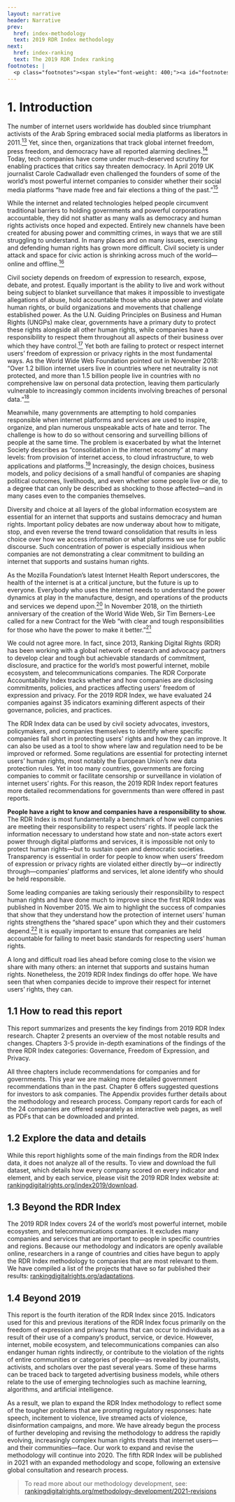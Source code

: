 ```yaml
---
layout: narrative
header: Narrative
prev:
  href: index-methodology
  text: 2019 RDR Index methodology
next:
  href: index-ranking
  text: The 2019 RDR Index ranking
footnotes: | 
  <p class="footnotes"><span style="font-weight: 400;"><a id="footnotes"></a>[13]</span> Catharine Smith, &ldquo;Egypt&rsquo;s Facebook Revolution: Wael Ghonim Thanks The Social Network,&rdquo; <em>Huffington Post</em>, February 11, 2011, <a href="http://www.huffpost.com/entry/egypt-facebook-revolution-wael-ghonim_n_822078">www.huffpost.com/entry/egypt-facebook-revolution-wael-ghonim_n_822078</a>&nbsp;</p><p class="footnotes"><span style="font-weight: 400;">[14]</span> See Freedom on the Net 2018, Freedom House, <a href="https://freedomhouse.org/report/freedom-net/freedom-net-2018" target="_blank" rel="noopener">freedomhouse.org/report/freedom-net/freedom-net-2018</a>, 2019 World Press Freedom Index, Reporters Without Borders, <a href="https://rsf.org/en/ranking" target="_blank" rel="noopener">rsf.org/en/ranking</a>, and the EIU Democracy Index, The Economist Intelligence Unit, <a href="http://www.eiu.com/topic/democracy-index" target="_blank" rel="noopener">www.eiu.com/topic/democracy-index</a></p><p class="footnotes"><span style="font-weight: 400;">[15]</span> Carole Cadwalladr, &ldquo;My TED talk: how I took on the tech titans in their lair,&rdquo; <em>The Guardian</em>, April 21, 2019, <a href="http://www.theguardian.com/uk-news/2019/apr/21/carole-cadwalladr-ted-tech-google-facebook-zuckerberg-silicon-valley" target="_blank" rel="noopener">www.theguardian.com/uk-news/2019/apr/21/carole-cadwalladr-ted-tech-google-facebook-zuckerberg-silicon-valley</a></p><p class="footnotes"><span style="font-weight: 400;">[16]</span> State of Civil Society Report 2019, CIVICUS, <a href="http://www.civicus.org/index.php/state-of-civil-society-report-2019" target="_blank" rel="noopener">www.civicus.org/index.php/state-of-civil-society-report-2019</a></p><p class="footnotes"><span style="font-weight: 400;">[17]</span> &ldquo;Guiding Principles on Business and Human Rights&rdquo; (United Nations, 2011), <a href="http://www.ohchr.org/documents/publications/GuidingprinciplesBusinesshr_eN.pdf" target="_blank" rel="noopener">www.ohchr.org/documents/publications/GuidingprinciplesBusinesshr_eN.pdf</a></p><p class="footnotes"><span style="font-weight: 400;">[18]</span> The Case for the Web report, World Wide Web Foundation, <a href="https://webfoundation.org/research/the-case-for-the-web/" target="_blank" rel="noopener">webfoundation.org/research/the-case-for-the-web/</a></p><p class="footnotes"><span style="font-weight: 400;">[19]</span> &ldquo;2019 Internet Society Global Internet Report: Consolidation in the Global Economy&rdquo; (Internet Society, 2019),<a href="https://future.internetsociety.org/2019/wp-content/uploads/sites/2/2019/04/InternetSociety-GlobalInternetReport-ConsolidationintheInternetEconomy.pdf" target="_blank" rel="noopener">future.internetsociety.org/2019/wp-content/uploads/sites/2/2019/04/InternetSociety-GlobalInternetReport-ConsolidationintheInternetEconomy.pdf</a></p><p class="footnotes"><span style="font-weight: 400;">[20]</span> Internet Health Report 2019, Mozilla Foundation, <a href="https://internethealthreport.org/2019/" target="_blank" rel="noopener">internethealthreport.org/2019</a></p><p class="footnotes"><span style="font-weight: 400;">[21]</span> Paul Sandle, &ldquo;Web creator Berners-Lee launches contract for better internet,&rdquo; <em>Reuters</em>, November 6, 2018, <a href="http://www.reuters.com/article/us-portugal-websummit-berners-lee/web-creator-berners-lee-launches-contract-for-better-internet-idUSKCN1NA2CX" target="_blank" rel="noopener">www.reuters.com/article/us-portugal-websummit-berners-lee/web-creator-berners-lee-launches-contract-for-better-internet-idUSKCN1NA2CX</a></p><p class="footnotes"><span style="font-weight: 400;">[22]</span> Bennett Freeman et al, &ldquo;New guidance for companies encourages action to support civic freedoms &amp; human rights defenders &amp; explores opportunities for engagement,&rdquo; Business &amp; Human Rights Resource Centre, August 29, 2018, <a href="http://www.business-humanrights.org/en/new-guidance-for-companies-encourages-action-to-support-civic-freedoms-human-rights-defenders-explores-opportunities-for-engagement" target="_blank" rel="noopener">www.business-humanrights.org/en/new-guidance-for-companies-encourages-action-to-support-civic-freedoms-human-rights-defenders-explores-opportunities-for-engagement</a></p>
---
```


# 1. Introduction
 
The number of internet users worldwide has doubled since triumphant activists of the Arab Spring embraced social media platforms as liberators in 2011.[<sup>13</sup>](#footnotes) Yet, since then, organizations that track global internet freedom, press freedom, and democracy have all reported alarming declines.[<sup>14</sup>](#footnotes) Today, tech companies have come under much-deserved scrutiny for enabling practices that critics say threaten democracy. In April 2019 UK journalist Carole Cadwalladr even challenged the founders of some of the world’s most powerful internet companies to consider whether their social media platforms “have made free and fair elections a thing of the past.”[<sup>15</sup>](#footnotes)

While the internet and related technologies helped people circumvent traditional barriers to holding governments and powerful corporations accountable, they did not shatter as many walls as democracy and human rights activists once hoped and expected. Entirely new channels have been created for abusing power and committing crimes, in ways that we are still struggling to understand. In many places and on many issues, exercising and defending human rights has grown more difficult. Civil society is under attack and space for civic action is shrinking across much of the world—online and offline.[<sup>16</sup>](#footnotes)

Civil society depends on freedom of expression to research, expose, debate, and protest. Equally important is the ability to live and work without being subject to blanket surveillance that makes it impossible to investigate allegations of abuse, hold accountable those who abuse power and violate human rights, or build organizations and movements that challenge established power. As the U.N. Guiding Principles on Business and Human Rights (UNGPs) make clear, governments have a primary duty to protect these rights alongside all other human rights, while companies have a responsibility to respect them throughout all aspects of their business over which they have control.[<sup>17</sup>](#footnotes) Yet both are failing to protect or respect internet users’ freedom of expression or privacy rights in the most fundamental ways. As the World Wide Web Foundation pointed out in November 2018: “Over 1.2 billion internet users live in countries where net neutrality is not protected, and more than 1.5 billion people live in countries with no comprehensive law on personal data protection, leaving them particularly vulnerable to increasingly common incidents involving breaches of personal data.”[<sup>18</sup>](#footnotes)

Meanwhile, many governments are attempting to hold companies responsible when internet platforms and services are used to inspire, organize, and plan numerous unspeakable acts of hate and terror. The challenge is how to do so without censoring and surveilling billions of people at the same time. The problem is exacerbated by what the Internet Society describes as “consolidation in the internet economy” at many levels: from provision of internet access, to cloud infrastructure, to web applications and platforms.[<sup>19</sup>](#footnotes) Increasingly, the design choices, business models, and policy decisions of a small handful of companies are shaping political outcomes, livelihoods, and even whether some people live or die, to a degree that can only be described as shocking to those affected—and in many cases even to the companies themselves.

Diversity and choice at all layers of the global information ecosystem are essential for an internet that supports and sustains democracy and human rights. Important policy debates are now underway about how to mitigate, stop, and even reverse the trend toward consolidation that results in less choice over how we access information or what platforms we use for public discourse. Such concentration of power is especially insidious when companies are not demonstrating a clear commitment to building an internet that supports and sustains human rights.

As the Mozilla Foundation’s latest Internet Health Report underscores, the health of the internet is at a critical juncture, but the future is up to everyone. Everybody who uses the internet needs to understand the power dynamics at play in the manufacture, design, and operations of the products and services we depend upon.[<sup>20</sup>](#footnotes) In November 2018, on the thirtieth anniversary of the creation of the World Wide Web, Sir Tim Berners-Lee called for a new Contract for the Web “with clear and tough responsibilities for those who have the power to make it better.”[<sup>21</sup>](#footnotes)

We could not agree more. In fact, since 2013, Ranking Digital Rights (RDR) has been working with a global network of research and advocacy partners to develop clear and tough but achievable standards of commitment, disclosure, and practice for the world’s most powerful internet, mobile ecosystem, and telecommunications companies. The RDR Corporate Accountability Index tracks whether and how companies are disclosing commitments, policies, and practices affecting users’ freedom of expression and privacy. For the 2019 RDR Index, we have evaluated 24 companies against 35 indicators examining different aspects of their governance, policies, and practices.

The RDR Index data can be used by civil society advocates, investors, policymakers, and companies themselves to identify where specific companies fall short in protecting users' rights and how they can improve. It can also be used as a tool to show where law and regulation need to be be improved or reformed. Some regulations are essential for protecting internet users’ human rights, most notably the European Union’s new data protection rules. Yet in too many countries, governments are forcing companies to commit or facilitate censorship or surveillance in violation of internet users’ rights. For this reason, the 2019 RDR Index report features more detailed recommendations for governments than were offered in past reports.

**People have a right to know and companies have a responsibility to show.** The RDR Index is most fundamentally a benchmark of how well companies are meeting their responsibility to respect users’ rights. If people lack the information necessary to understand how state and non-state actors exert power through digital platforms and services, it is impossible not only to protect human rights—but to sustain open and democratic societies. Transparency is essential in order for people to know when users’ freedom of expression or privacy rights are violated either directly by—or indirectly through—companies’ platforms and services, let alone identify who should be held responsible.

Some leading companies are taking seriously their responsibility to respect human rights and have done much to improve since the first RDR Index was published in November 2015. We aim to highlight the success of companies that show that they understand how the protection of internet users’ human rights strengthens the “shared space” upon which they and their customers depend.[<sup>22</sup>](#footnotes) It is equally important to ensure that companies are held accountable for failing to meet basic standards for respecting users’ human rights.

A long and difficult road lies ahead before coming close to the vision we share with many others: an internet that supports and sustains human rights. Nonetheless, the 2019 RDR Index findings do offer hope. We have seen that when companies decide to improve their respect for internet users’ rights, they can.

<a id="section-11"></a>1.1 How to read this report
--------------------------------------------------

This report summarizes and presents the key findings from 2019 RDR Index research. Chapter 2 presents an overview of the most notable results and changes. Chapters 3-5 provide in-depth examinations of the findings of the three RDR Index categories: Governance, Freedom of Expression, and Privacy.

All three chapters include recommendations for companies and for governments. This year we are making more detailed government recommendations than in the past. Chapter 6 offers suggested questions for investors to ask companies. The Appendix provides further details about the methodology and research process. Company report cards for each of the 24 companies are offered separately as interactive web pages, as well as PDFs that can be downloaded and printed.

<a id="section-12"></a>1.2 Explore the data and details
-------------------------------------------------------

While this report highlights some of the main findings from the RDR Index data, it does not analyze all of the results. To view and download the full dataset, which details how every company scored on every indicator and element, and by each service, please visit the 2019 RDR Index website at: [rankingdigitalrights.org/index2019/download](/index2019/download).

<a id="section-13"></a>1.3 Beyond the RDR Index
-----------------------------------------------

The 2019 RDR Index covers 24 of the world’s most powerful internet, mobile ecosystem, and telecommunications companies. It excludes many companies and services that are important to people in specific countries and regions. Because our methodology and indicators are openly available online, researchers in a range of countries and cities have begun to apply the RDR Index methodology to companies that are most relevant to them. We have compiled a list of the projects that have so far published their results: [rankingdigitalrights.org/adaptations](/adaptations).

<a id="section-14"></a>1.4 Beyond 2019
--------------------------------------

This report is the fourth iteration of the RDR Index since 2015. Indicators used for this and previous iterations of the RDR Index focus primarily on the freedom of expression and privacy harms that can occur to individuals as a result of their use of a company’s product, service, or device. However, internet, mobile ecosystem, and telecommunications companies can also endanger human rights indirectly, or contribute to the violation of the rights of entire communities or categories of people—as revealed by journalists, activists, and scholars over the past several years. Some of these harms can be traced back to targeted advertising business models, while others relate to the use of emerging technologies such as machine learning, algorithms, and artificial intelligence.

As a result, we plan to expand the RDR Index methodology to reflect some of the tougher problems that are prompting regulatory responses: hate speech, incitement to violence, live streamed acts of violence, disinformation campaigns, and more. We have already begun the process of further developing and revising the methodology to address the rapidly evolving, increasingly complex human rights threats that internet users—and their communities—face. Our work to expand and revise the methodology will continue into 2020. The fifth RDR Index will be published in 2021 with an expanded methodology and scope, following an extensive global consultation and research process.

> To read more about our methodology development, see: [rankingdigitalrights.org/methodology-development/2021-revisions](/methodology-development/2021-revisions)
